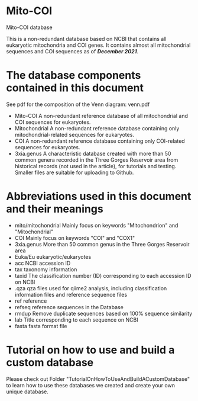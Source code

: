 # Mito-COI
Mito-COI database

This is a non-redundant database based on NCBI that contains all eukaryotic mitochondria and COI genes. It contains almost all mitochondrial sequences and COI sequences as of _**December 2021**_.

# The database components contained in this document
 See pdf for the composition of the Venn diagram: venn.pdf
* Mito-COI
  A non-redundant reference database of all mitochondrial and COI sequences for eukaryotes.
* Mitochondrial
  A non-redundant reference database containing only mitochondrial-related sequences for eukaryotes.
* COI
  A non-redundant reference database containing only COI-related sequences for eukaryotes.
* 3xia.genus
 A characteristic database created with more than 50 common genera recorded in the Three Gorges Reservoir area from historical records (not used in the article), for tutorials and testing. Smaller files are suitable for uploading to Github.

# Abbreviations used in this document and their meanings
* mito/mitochondrial
  Mainly focus on keywords "Mitochondrion" and "Mitochondrial"
* COI
  Mainly focus on keywords "COI" and "COX1"
* 3xia.genus
  More than 50 common genus in the Three Gorges Reservoir area
* Euka/Eu
  eukaryotic/eukaryotes
* acc
  NCBI accession ID
* tax
 taxonomy information
* taxid
  The classification number (ID) corresponding to each accession ID on NCBI
* .qza
  qza files used for qiime2 analysis, including classification information files and reference sequence files
* ref
  reference
* refseq
 reference sequences in the Database
* rmdup
  Remove duplicate sequences based on 100% sequence similarity
* lab
  Title corresponding to each sequence on NCBI
* fasta
  fasta format file

# Tutorial on how to use and build a custom database
Please check out Folder "TutorialOnHowToUseAndBuildACustomDatabase" to learn how to use these databases we created and create your own unique database.
